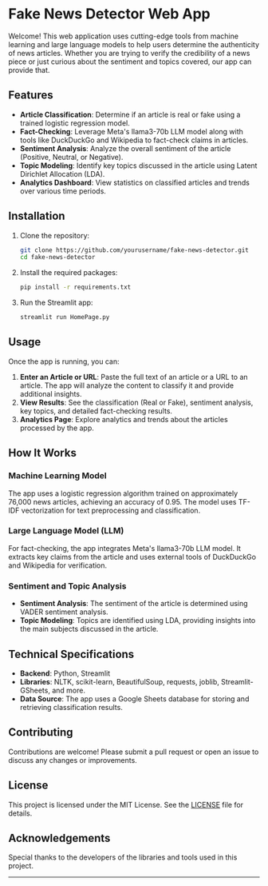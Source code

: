 # Fake News Detector Web App

Welcome! This web application uses cutting-edge tools from machine learning and large language models to help users determine the authenticity of news articles. Whether you are trying to verify the credibility of a news piece or just curious about the sentiment and topics covered, our app can provide that.

## Features

- **Article Classification**: Determine if an article is real or fake using a trained logistic regression model.
- **Fact-Checking**: Leverage Meta's llama3-70b LLM model along with tools like DuckDuckGo and Wikipedia to fact-check claims in articles.
- **Sentiment Analysis**: Analyze the overall sentiment of the article (Positive, Neutral, or Negative).
- **Topic Modeling**: Identify key topics discussed in the article using Latent Dirichlet Allocation (LDA).
- **Analytics Dashboard**: View statistics on classified articles and trends over various time periods.

## Installation

1. Clone the repository:
   ```bash
   git clone https://github.com/yourusername/fake-news-detector.git
   cd fake-news-detector
   ```

2. Install the required packages:
   ```bash
   pip install -r requirements.txt
   ```

3. Run the Streamlit app:
   ```bash
   streamlit run HomePage.py
   ```

## Usage

Once the app is running, you can:

1. **Enter an Article or URL**: Paste the full text of an article or a URL to an article. The app will analyze the content to classify it and provide additional insights.
2. **View Results**: See the classification (Real or Fake), sentiment analysis, key topics, and detailed fact-checking results.
3. **Analytics Page**: Explore analytics and trends about the articles processed by the app.

## How It Works

### Machine Learning Model

The app uses a logistic regression algorithm trained on approximately 76,000 news articles, achieving an accuracy of 0.95. The model uses TF-IDF vectorization for text preprocessing and classification.

### Large Language Model (LLM)

For fact-checking, the app integrates Meta's llama3-70b LLM model. It extracts key claims from the article and uses external tools of DuckDuckGo and Wikipedia for verification.

### Sentiment and Topic Analysis

- **Sentiment Analysis**: The sentiment of the article is determined using VADER sentiment analysis.
- **Topic Modeling**: Topics are identified using LDA, providing insights into the main subjects discussed in the article.

## Technical Specifications

- **Backend**: Python, Streamlit
- **Libraries**: NLTK, scikit-learn, BeautifulSoup, requests, joblib, Streamlit-GSheets, and more.
- **Data Source**: The app uses a Google Sheets database for storing and retrieving classification results.

## Contributing

Contributions are welcome! Please submit a pull request or open an issue to discuss any changes or improvements.

## License

This project is licensed under the MIT License. See the [LICENSE](LICENSE) file for details.

## Acknowledgements

Special thanks to the developers of the libraries and tools used in this project.

---


